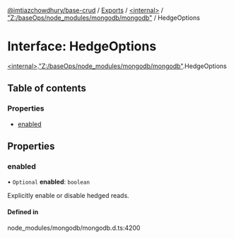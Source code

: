 [@imtiazchowdhury/base-crud](../README.md) / [Exports](../modules.md) / [\<internal\>](../modules/internal_.md) / ["Z:/baseOps/node\_modules/mongodb/mongodb"](../modules/internal_._Z__baseOps_node_modules_mongodb_mongodb_.md) / HedgeOptions

# Interface: HedgeOptions

[\<internal\>](../modules/internal_.md).["Z:/baseOps/node\_modules/mongodb/mongodb"](../modules/internal_._Z__baseOps_node_modules_mongodb_mongodb_.md).HedgeOptions

## Table of contents

### Properties

- [enabled](internal_._Z__baseOps_node_modules_mongodb_mongodb_.HedgeOptions.md#enabled)

## Properties

### enabled

• `Optional` **enabled**: `boolean`

Explicitly enable or disable hedged reads.

#### Defined in

node_modules/mongodb/mongodb.d.ts:4200
